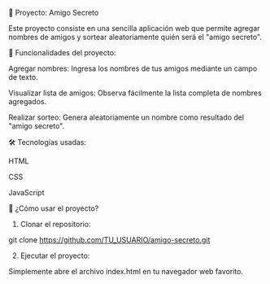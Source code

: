 🎁 Proyecto: Amigo Secreto

Este proyecto consiste en una sencilla aplicación web que permite agregar nombres de amigos y sortear aleatoriamente quién será el "amigo secreto".

📌 Funcionalidades del proyecto:

Agregar nombres: Ingresa los nombres de tus amigos mediante un campo de texto.

Visualizar lista de amigos: Observa fácilmente la lista completa de nombres agregados.

Realizar sorteo: Genera aleatoriamente un nombre como resultado del "amigo secreto".

🛠️ Tecnologías usadas:

HTML

CSS

JavaScript

🚀 ¿Cómo usar el proyecto?

1. Clonar el repositorio:

git clone https://github.com/TU_USUARIO/amigo-secreto.git

2. Ejecutar el proyecto:

Simplemente abre el archivo index.html en tu navegador web favorito.
